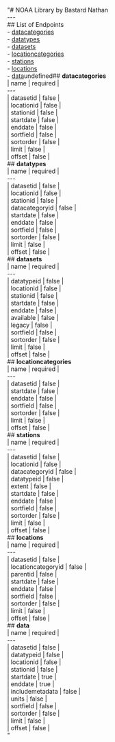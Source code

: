 "# NOAA Library by Bastard Nathan<br/> ---<br/>## List of Endpoints<br/>- [datacategories](#datacategories)<br/>- [datatypes](#datatypes)<br/>- [datasets](#datasets)<br/>- [locationcategories](#locationcategories)<br/>- [stations](#stations)<br/>- [locations](#locations)<br/>- [data](#data)undefined## **__datacategories__**<br/>| name | required |<br/> ---<br/>| datasetid | false |<br/>| locationid | false |<br/>| stationid | false |<br/>| startdate | false |<br/>| enddate | false |<br/>| sortfield | false |<br/>| sortorder | false |<br/>| limit | false |<br/>| offset | false |<br/>## **__datatypes__**<br/>| name | required |<br/> ---<br/>| datasetid | false |<br/>| locationid | false |<br/>| stationid | false |<br/>| datacategoryid | false |<br/>| startdate | false |<br/>| enddate | false |<br/>| sortfield | false |<br/>| sortorder | false |<br/>| limit | false |<br/>| offset | false |<br/>## **__datasets__**<br/>| name | required |<br/> ---<br/>| datatypeid | false |<br/>| locationid | false |<br/>| stationid | false |<br/>| startdate | false |<br/>| enddate | false |<br/>| available | false |<br/>| legacy | false |<br/>| sortfield | false |<br/>| sortorder | false |<br/>| limit | false |<br/>| offset | false |<br/>## **__locationcategories__**<br/>| name | required |<br/> ---<br/>| datasetid | false |<br/>| startdate | false |<br/>| enddate | false |<br/>| sortfield | false |<br/>| sortorder | false |<br/>| limit | false |<br/>| offset | false |<br/>## **__stations__**<br/>| name | required |<br/> ---<br/>| datasetid | false |<br/>| locationid | false |<br/>| datacategoryid | false |<br/>| datatypeid | false |<br/>| extent | false |<br/>| startdate | false |<br/>| enddate | false |<br/>| sortfield | false |<br/>| sortorder | false |<br/>| limit | false |<br/>| offset | false |<br/>## **__locations__**<br/>| name | required |<br/> ---<br/>| datasetid | false |<br/>| locationcategoryid | false |<br/>| parentid | false |<br/>| startdate | false |<br/>| enddate | false |<br/>| sortfield | false |<br/>| sortorder | false |<br/>| limit | false |<br/>| offset | false |<br/>## **__data__**<br/>| name | required |<br/> ---<br/>| datasetid | false |<br/>| datatypeid | false |<br/>| locationid | false |<br/>| stationid | false |<br/>| startdate | true |<br/>| enddate | true |<br/>| includemetadata | false |<br/>| units | false |<br/>| sortfield | false |<br/>| sortorder | false |<br/>| limit | false |<br/>| offset | false |<br/>"